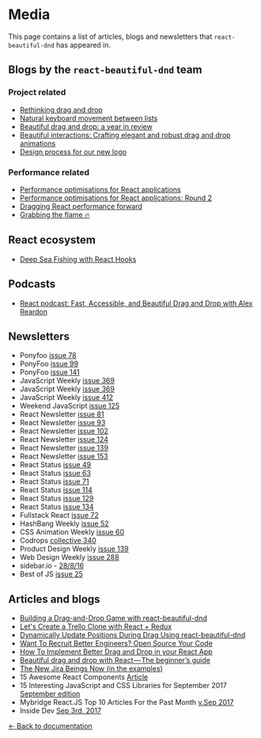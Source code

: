 # Media

This page contains a list of articles, blogs and newsletters that `react-beautiful-dnd` has appeared in.

## Blogs by the `react-beautiful-dnd` team

### Project related

- [Rethinking drag and drop](https://medium.com/@alexandereardon/rethinking-drag-and-drop-d9f5770b4e6b)
- [Natural keyboard movement between lists](https://medium.com/@alexandereardon/friction-gravity-and-collisions-3adac3a94e19)
- [Beautiful drag and drop: a year in review](https://medium.com/@alexandereardon/beautiful-drag-and-drop-a-year-in-review-1febc3fac7ce)
- [Beautiful interactions: Crafting elegant and robust drag and drop animations](https://medium.com/@alexandereardon/beautiful-interactions-8f67502ccf73)
- [Design process for our new logo](https://www.maryannemade.com/reactbeautifuldnd-logo)

### Performance related

- [Performance optimisations for React applications](https://medium.com/@alexandereardon/performance-optimisations-for-react-applications-b453c597b191)
- [Performance optimisations for React applications: Round 2](https://medium.com/@alexandereardon/performance-optimisations-for-react-applications-round-2-2042e5c9af97)
- [Dragging React performance forward](https://medium.com/@alexandereardon/dragging-react-performance-forward-688b30d40a33)
- [Grabbing the flame 🔥](https://medium.com/@alexandereardon/grabbing-the-flame-290c794fe852)

## React ecosystem

- [Deep Sea Fishing with React Hooks](https://www.youtube.com/watch?v=MVi17tk3VsI)

## Podcasts

- [React podcast: Fast, Accessible, and Beautiful Drag and Drop with Alex Reardon](https://reactpodcast.simplecast.fm/17)

## Newsletters

- Ponyfoo [issue 78](https://ponyfoo.com/weekly/78/javascript-and-css-engines-pwa-drag-and-drop-web-components-and-http-2)
- PonyFoo [issue 99](https://ponyfoo.com/weekly/99/react-across-the-universe-typography-load-balancing-and-javascript-frameworks)
- PonyFoo [issue 141](https://ponyfoo.com/weekly/141/http-3-bgp-leaks-react-as-native-dom-typescript-tensorflow-and-all-things-performance)
- JavaScript Weekly [issue 369](http://javascriptweekly.com/issues/369)
- JavaScript Weekly [issue 369](https://javascriptweekly.com/issues/369)
- JavaScript Weekly [issue 412](https://javascriptweekly.com/issues/412)
- Weekend JavaScript [issue 125](https://www.weekendjs.com/issues/125-webassembly-null-vs-undefined-the-ultimage-guide-to-js-frameworks-and-more)
- React Newsletter [issue 81](http://reactjsnewsletter.com/issues/81?m=web#X4GMoSn)
- React Newsletter [issue 93](http://reactjsnewsletter.com/issues/93?m=web#PIERdu)
- React Newsletter [issue 102](http://reactjsnewsletter.com/issues/102?#start)
- React Newsletter [issue 124](http://reactjsnewsletter.com/issues/124?#start)
- React Newsletter [issue 139](http://reactjsnewsletter.com/issues/139?m=web&#5nGfyf)
- React Newsletter [issue 153](http://reactjsnewsletter.com/issues/153?#start)
- React Status [issue 49](https://react.statuscode.com/issues/49)
- React Status [issue 63](https://react.statuscode.com/issues/63)
- React Status [issue 71](https://react.statuscode.com/issues/71)
- React Status [issue 114](https://react.statuscode.com/issues/114)
- React Status [issue 129](https://react.statuscode.com/issues/129)
- React Status [issue 134](https://react.statuscode.com/issues/134)
- Fullstack React [issue 72](http://newsletter.fullstackreact.com/issues/72)
- HashBang Weekly [issue 52](http://hashbangweekly.okgrow.com/2018/01/22/issue-52)
- CSS Animation Weekly [issue 60](http://weekly.cssanimation.rocks/issues/css-animation-weekly-60-working-with-animations-skeleton-screens-and-rethinking-drag-and-drop-73446)
- Codrops [collective 340](https://tympanus.net/codrops/collective/collective-340/)
- Product Design Weekly [issue 139](http://us12.campaign-archive2.com/?u=aa09d0e5a44742b7c1c444765&id=8cf1802ab9&e=95b47a038c)
- Web Design Weekly [issue 288](http://email.jakebresnehan.com/t/ViewEmail/r/54BEACFB4B9F50C82540EF23F30FEDED/05178437DEDE86556B5BE456C00C2519)
- sidebar.io - [28/8/16](https://sidebar.io/?after=2017-08-21&before=2017-08-21)
- Best of JS [issue 25](https://weekly.bestofjs.org/issues/25/)

## Articles and blogs

- [Building a Drag-and-Drop Game with react-beautiful-dnd](https://able.bio/drenther/building-a-drag-and-drop-game-with-react-beautiful-dnd--094r3g8)
- [Let's Create a Trello Clone with React + Redux](https://www.youtube.com/watch?v=RDQGPs7StNA)
- [Dynamically Update Positions During Drag Using react-beautiful-dnd](https://itnext.io/dynamically-update-positions-during-drag-using-react-beautiful-dnd-4a986d704c2e)
- [Want To Recruit Better Engineers? Open Source Your Code](https://angel.co/blog/want-to-recruit-better-engineers-open-source-your-code)
- [How To Implement Better Drag and Drop in your React App](https://blog.bitsrc.io/implement-better-drag-and-drop-in-your-react-app-beafc4451599)
- [Beautiful drag and drop with React — The beginner’s guide](https://medium.com/@AlejandroSobko/7798e3928290)
- [The New Jira Beings Now (in the examples)](https://www.atlassian.com/blog/jira-software/the-new-jira-begins-now)
- 15 Awesome React Components [Article](https://tutorialzine.com/2017/11/15-awesome-react-components)
- 15 Interesting JavaScript and CSS Libraries for September 2017 [September edition](https://tutorialzine.com/2017/09/15-interesting-javascript-and-css-libraries-for-september-2017)
- Mybridge React.JS Top 10 Articles For the Past Month [v.Sep 2017](https://medium.mybridge.co/react-js-top-10-articles-for-the-past-month-v-sep-2017-1894c4d91e0c)
- Inside Dev [Sep 3rd, 2017](https://inside.com/campaigns/inside-dev-2017-09-03-3154/sections/dive-deeper-arcore-17345)

[← Back to documentation](/README.md#documentation-)
